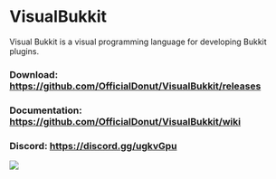 # VisualBukkit
Visual Bukkit is a visual programming language for developing Bukkit plugins.

### Download: https://github.com/OfficialDonut/VisualBukkit/releases
### Documentation: https://github.com/OfficialDonut/VisualBukkit/wiki
### Discord: https://discord.gg/ugkvGpu

![](https://i.imgur.com/M6pktul.png)
